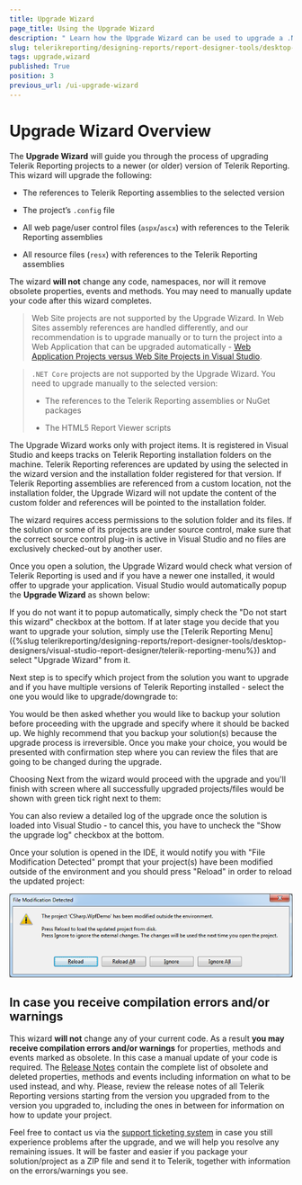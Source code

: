 ```yaml
---
title: Upgrade Wizard
page_title: Using the Upgrade Wizard  
description: " Learn how the Upgrade Wizard can be used to upgrade a .NET Framework project by following the wizard steps."
slug: telerikreporting/designing-reports/report-designer-tools/desktop-designers/visual-studio-report-designer/upgrade-wizard
tags: upgrade,wizard
published: True
position: 3
previous_url: /ui-upgrade-wizard
---
```


# Upgrade Wizard Overview

The __Upgrade Wizard__ will guide you through the process of upgrading Telerik Reporting projects to a newer (or older) version of Telerik Reporting. This wizard will upgrade the following: 

* The references to Telerik Reporting assemblies to the selected version

* The project’s `.config` file

* All web page/user control files (`aspx`/`ascx`) with references to the Telerik Reporting assemblies

* All resource files (`resx`) with references to the Telerik Reporting assemblies

The wizard __will not__ change any code, namespaces, nor will it remove obsolete properties, events and methods. You may need to manually update your code after this wizard completes. 

> Web Site projects are not supported by the Upgrade Wizard. In Web Sites assembly references are handled differently, and our recommendation is to upgrade manually or to turn the project into a Web Application that can be upgraded automatically - [Web Application Projects versus Web Site Projects in Visual Studio](https://learn.microsoft.com/en-us/previous-versions/aspnet/dd547590(v=vs.110)). 


> `.NET Core` projects are not supported by the Upgrade Wizard. You need to upgrade manually to the selected version: 
>
> * The references to the Telerik Reporting assemblies or NuGet packages
>
> * The HTML5 Report Viewer scripts


The Upgrade Wizard works only with project items. It is registered in Visual Studio and keeps tracks on Telerik Reporting installation folders on the machine. Telerik Reporting references are updated by using the selected in the wizard version and the installation folder registered for that version. If Telerik Reporting assemblies are referenced from a custom location, not the installation folder, the Upgrade Wizard will not update the content of the custom folder and references will be pointed to the installation folder. 

The wizard requires access permissions to the solution folder and its files. If the solution or some of its projects are under source control, make sure that the correct source control plug-in is active in Visual Studio and no files are exclusively checked-out by another user. 

Once you open a solution, the Upgrade Wizard would check what version of Telerik Reporting is used and if you have a newer one installed, it would offer to upgrade your application. Visual Studio would automatically popup the __Upgrade Wizard__ as shown below: 

If you do not want it to popup automatically, simply check the "Do not start this wizard" checkbox at the bottom. If at later stage you decide that you want to upgrade your solution, simply use the [Telerik Reporting Menu]({%slug telerikreporting/designing-reports/report-designer-tools/desktop-designers/visual-studio-report-designer/telerik-reporting-menu%}) and select "Upgrade Wizard" from it. 

Next step is to specify which project from the solution you want to upgrade and if you have multiple versions of Telerik Reporting installed - select the one you would like to upgrade/downgrade to: 

You would be then asked whether you would like to backup your solution before proceeding with the upgrade and specify where it should be backed up. We highly recommend that you backup your solution(s) because the upgrade process is irreversible. Once you make your choice, you would be presented with confirmation step where you can review the files that are going to be changed during the upgrade. 

Choosing Next from the wizard would proceed with the upgrade and you'll finish with screen where all successfully upgraded projects/files would be shown with green tick right next to them: 

You can also review a detailed log of the upgrade once the solution is loaded into Visual Studio - to cancel this, you have to uncheck the "Show the upgrade log" checkbox at the bottom. 

Once your solution is opened in the IDE, it would notify you with "File Modification Detected" prompt that your project(s) have been modified outside of the environment and you should press "Reload" in order to reload the updated project:   

![A preview of the dialog that is displayed when the Upgrade Wizard has finished updating the files](images/upgwiz5.png)

## In case you receive compilation errors and/or warnings

This wizard __will not__ change any of your current code. As a result __you may receive compilation errors and/or warnings__ for properties, methods and events marked as obsolete. In this case a manual update of your code is required. The [Release Notes](http://www.telerik.com/products/reporting/whats-new/release-history.aspx) contain the complete list of obsolete and deleted properties, methods and events including information on what to be used instead, and why. Please, review the release notes of all Telerik Reporting versions starting from the version you upgraded from to the version you upgraded to, including the ones in between for information on how to update your project. 

Feel free to contact us via the  [support ticketing system](http://www.telerik.com/account/support-tickets/available-support-list.aspx)  in case you still experience problems after the upgrade, and we will help you resolve any remaining issues. It will be faster and easier if you package your solution/project as a ZIP file and send it to Telerik, together with information on the errors/warnings you see.
